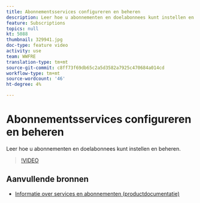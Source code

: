 ```yaml
---
title: Abonnementsservices configureren en beheren
description: Leer hoe u abonnementen en doelabonnees kunt instellen en beheren.
feature: Subscriptions
topics: null
kt: 5088
thumbnail: 329941.jpg
doc-type: feature video
activity: use
team: WWFRE
translation-type: tm+mt
source-git-commit: c8ff73f69db65c2a5d3582a7925c470684a014cd
workflow-type: tm+mt
source-wordcount: '46'
ht-degree: 4%

---
```



# Abonnementsservices configureren en beheren

Leer hoe u abonnementen en doelabonnees kunt instellen en beheren.

>[!VIDEO](https://video.tv.adobe.com/v/329941?quality=12)

## Aanvullende bronnen

* [Informatie over services en abonnementen (productdocumentatie)](https://experienceleague.adobe.com/docs/campaign-classic/using/sending-messages/subscriptions-and-referrals/about-services-and-subscriptions.html)

